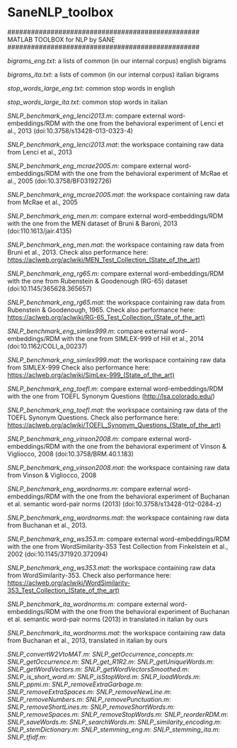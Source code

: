 # SaneNLP_toolbox

#################################################<br>
MATLAB TOOLBOX for NLP by SANE <br>
#################################################<br>

<i>bigrams_eng.txt</i>: a lists of common (in our internal corpus) english bigrams

<i>bigrams_ita.txt</i>: a lists of common (in our internal corpus) italian bigrams

<i>stop_words_large_eng.txt</i>: common stop words in english

<i>stop_words_large_ita.txt</i>: common stop words in italian


<i>SNLP_benchmark_eng_lenci2013.m</i>: compare external word-embeddings/RDM with the one from the behavioral experiment of Lenci et al., 2013 (doi:10.3758/s13428-013-0323-4)

<i>SNLP_benchmark_eng_lenci2013.mat</i>: the workspace containing raw data from Lenci et al., 2013

<i>SNLP_benchmark_eng_mcrae2005.m</i>: compare external word-embeddings/RDM with the one from the behavioral experiment of McRae et al., 2005 (doi:10.3758/BF03192726)

<i>SNLP_benchmark_eng_mcrae2005.mat</i>: the workspace containing raw data from McRae et al., 2005

<i>SNLP_benchmark_eng_men.m</i>: compare external word-embeddings/RDM with the one from the MEN dataset of Bruni & Baroni, 2013 (doi:110.1613/jair.4135)

<i>SNLP_benchmark_eng_men.mat</i>: the workspace containing raw data from Bruni et al., 2013. Check also performance here: https://aclweb.org/aclwiki/MEN_Test_Collection_(State_of_the_art)

<i>SNLP_benchmark_eng_rg65.m</i>: compare external word-embeddings/RDM with the one from Rubenstein & Goodenough (RG-65) dataset (doi:10.1145/365628.365657)

<i>SNLP_benchmark_eng_rg65.mat</i>: the workspace containing raw data from Rubenstein & Goodenough, 1965. Check also performance here: https://aclweb.org/aclwiki/RG-65_Test_Collection_(State_of_the_art)

<i>SNLP_benchmark_eng_simlex999.m</i>: compare external word-embeddings/RDM with the one from SIMLEX-999 of Hill et al., 2014 (doi:10.1162/COLI_a_00237)

<i>SNLP_benchmark_eng_simlex999.mat</i>: the workspace containing raw data from SIMLEX-999  Check also performance here: https://aclweb.org/aclwiki/SimLex-999_(State_of_the_art)

<i>SNLP_benchmark_eng_toefl.m</i>: compare external word-embeddings/RDM with the one from TOEFL Synonym Questions (http://lsa.colorado.edu/)

<i>SNLP_benchmark_eng_toefl.mat</i>: the workspace containing raw data of the TOEFL Synonym Questions. Check also performance here: https://aclweb.org/aclwiki/TOEFL_Synonym_Questions_(State_of_the_art)

<i>SNLP_benchmark_eng_vinson2008.m</i>: compare external word-embeddings/RDM with the one from the behavioral experiment of Vinson & Vigliocco, 2008 (doi:10.3758/BRM.40.1.183)

<i>SNLP_benchmark_eng_vinson2008.mat</i>: the workspace containing raw data from Vinson & Vigliocco, 2008

<i>SNLP_benchmark_eng_wordnorms.m</i>: compare external word-embeddings/RDM with the one from the behavioral experiment of Buchanan et al. semantic word-pair norms (2013) (doi:10.3758/s13428-012-0284-z)

<i>SNLP_benchmark_eng_wordnorms.mat</i>: the workspace containing raw data from Buchanan et al., 2013.

<i>SNLP_benchmark_eng_ws353.m</i>: compare external word-embeddings/RDM with the one from WordSimilarity-353 Test Collection from Finkelstein et al., 2002 (doi:10.1145/371920.372094)

<i>SNLP_benchmark_eng_ws353.mat</i>: the workspace containing raw data from WordSimilarity-353. Check also performance here: https://aclweb.org/aclwiki/WordSimilarity-353_Test_Collection_(State_of_the_art)

<i>SNLP_benchmark_ita_wordnorms.m</i>: compare external word-embeddings/RDM with the one from the behavioral experiment of Buchanan et al. semantic word-pair norms (2013) in translated in italian by ours

<i>SNLP_benchmark_ita_wordnorms.mat</i>: the workspace containing raw data from Buchanan et al., 2013, translated in italian by ours

<i>SNLP_convertW2VtoMAT.m</i>:
<i>SNLP_getOccurrence_concepts.m</i>:
<i>SNLP_getOccurrence.m</i>:
<i>SNLP_get_R1R2.m</i>:
<i>SNLP_getUniqueWords.m</i>:
<i>SNLP_getWordVectors.m</i>:
<i>SNLP_getWordVectorsSmoothed.m</i>:
<i>SNLP_is_short_word.m</i>:
<i>SNLP_isStopWord.m</i>:
<i>SNLP_loadWords.m</i>:
<i>SNLP_ppmi.m</i>:
<i>SNLP_removeExtraGarbage.m</i>:
<i>SNLP_removeExtraSpaces.m</i>:
<i>SNLP_removeNewLine.m</i>:
<i>SNLP_removeNumbers.m</i>:
<i>SNLP_removePunctuation.m</i>:
<i>SNLP_removeShortLines.m</i>:
<i>SNLP_removeShortWords.m</i>:
<i>SNLP_removeSpaces.m</i>:
<i>SNLP_removeStopWords.m</i>:
<i>SNLP_reorderRDM.m</i>:
<i>SNLP_saveWords.m</i>:
<i>SNLP_searchWords.m</i>:
<i>SNLP_similarity_encoding.m</i>:
<i>SNLP_stemDictionary.m</i>:
<i>SNLP_stemming_eng.m</i>:
<i>SNLP_stemming_ita.m</i>:
<i>SNLP_tfidf.m</i>:

